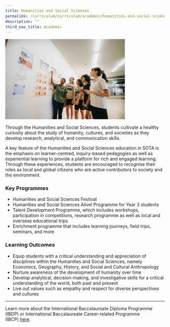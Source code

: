 ```yaml
---
title: Humanities and Social Sciences
permalink: /curriculum/curriculum/academic/humanities-and-social-sciences/
description: ""
third_nav_title: Academic
---
```

<img style="width:75%" src="/images/hss%20%20%20.jpg">

Through the Humanities and Social Sciences, students cultivate a healthy curiosity about the study of humanity, cultures, and societies as they develop research, analytical, and communication skills.  
  
A key feature of the Humanities and Social Sciences education in SOTA is the emphasis on learner-centred, inquiry-based pedagogies as well as experiential learning to provide a platform for rich and engaged learning. Through these experiences, students are encouraged to recognise their roles as local and global citizens who are active contributors to society and the environment.

### Key Programmes

*   Humanities and Social Sciences Festival
*   Humanities and Social Sciences Alive! Programme for Year 3 students
*   Talent Development Programme, which includes workshops, participation in competitions, research programme as well as local and overseas educational trips
*   Enrichment programme that includes learning journeys, field trips, seminars, and more

### Learning Outcomes

*   Equip students with a critical understanding and appreciation of disciplines within the Humanities and Social Sciences, namely Economics, Geography, History, and Social and Cultural Anthropology
*   Nurture awareness of the development of humanity over time
*   Develop analytical, decision-making, and investigative skills for a critical understanding of the world, both past and present
*   Live out values such as empathy and respect for diverse perspectives and cultures

* * *

Learn more about the International Baccalaureate Diploma Programme (IBDP) or International Baccalaureate Career-related Programme (IBCP)&nbsp;[here](why-sota/ib).